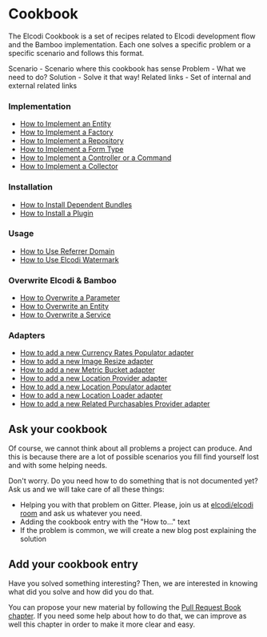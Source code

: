 Cookbook
========

The Elcodi Cookbook is a set of recipes related to Elcodi development flow and
the Bamboo implementation. Each one solves a specific problem or a specific
scenario and follows this format.

Scenario - Scenario where this cookbook has sense
Problem - What we need to do?
Solution - Solve it that way!
Related links - Set of internal and external related links

### Implementation

* [How to Implement an Entity](http://elcodi.io/docs/cookbook/implementation/implement-an-entity/)
* [How to Implement a Factory](http://elcodi.io/docs/cookbook/implementation/implement-a-factory/)
* [How to Implement a Repository](http://elcodi.io/docs/cookbook/implementation/implement-a-repository/)
* [How to Implement a Form Type](http://elcodi.io/docs/cookbook/implementation/implement-a-form-type/)
* [How to Implement a Controller or a Command](http://elcodi.io/docs/cookbook/implementation/implement-a-controller-and-a-command/)
* [How to Implement a Collector](http://elcodi.io/docs/cookbook/implementation/implement-a-collector/)

### Installation

* [How to Install Dependent Bundles](http://elcodi.io/docs/cookbook/installation/install-dependent-bundles/)
* [How to Install a Plugin](http://elcodi.io/docs/cookbook/installation/install-a-plugin/)

### Usage

* [How to Use Referrer Domain](http://elcodi.io/docs/cookbook/usage/referrer-domain/)
* [How to Use Elcodi Watermark](http://elcodi.io/docs/cookbook/usage/elcodi-watermark/)

### Overwrite Elcodi & Bamboo

* [How to Overwrite a Parameter](http://elcodi.io/docs/cookbook/overwrite/overwrite-a-parameter/)
* [How to Overwrite an Entity](http://elcodi.io/docs/cookbook/overwrite/overwrite-an-entity/)
* [How to Overwrite a Service](http://elcodi.io/docs/cookbook/overwrite/overwrite-a-service/)

### Adapters

* [How to add a new Currency Rates Populator adapter](http://elcodi.io/docs/cookbook/adapters/currency-rates-populator/)
* [How to add a new Image Resize adapter](http://elcodi.io/docs/cookbook/adapters/image-resize/)
* [How to add a new Metric Bucket adapter](http://elcodi.io/docs/cookbook/adapters/metric-bucket/)
* [How to add a new Location Provider adapter](http://elcodi.io/docs/cookbook/adapters/location-provider/)
* [How to add a new Location Populator adapter](http://elcodi.io/docs/cookbook/adapters/location-populator/)
* [How to add a new Location Loader adapter](http://elcodi.io/docs/cookbook/adapters/location-loader/)
* [How to add a new Related Purchasables Provider adapter](http://elcodi.io/docs/cookbook/adapters/related-purchasables-provider/)

## Ask your cookbook

Of course, we cannot think about all problems a project can produce. And this is
because there are a lot of possible scenarios you fill find yourself lost and
with some helping needs.

Don't worry. Do you need how to do something that is not documented yet? Ask us
and we will take care of all these things:

* Helping you with that problem on Gitter. Please, join us at
[elcodi/elcodi room](http://gitter.im/elcodi/elcodi) and ask us whatever you
need.
* Adding the cookbook entry with the "How to..." text
* If the problem is common, we will create a new blog post explaining the
solution

## Add your cookbook entry

Have you solved something interesting? Then, we are interested in knowing what
did you solve and how did you do that.

You can propose your new material by following the
[Pull Request Book chapter](http://elcodi.io/docs/book/pull-requests/). If you need some help
about how to do that, we can improve as well this chapter in order to make it
more clear and easy.

